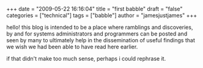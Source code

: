 +++
date = "2009-05-22 16:16:04"
title = "first babble"
draft = "false"
categories = ["technical"]
tags = ["babble"]
author = "jamesjustjames"
+++

hello! this blog is intended to be a place where ramblings and discoveries, by and for systems administrators and programmers can be posted and seen by many to ultimately help in the dissemination of useful findings that we wish we had been able to have read here earlier.

if that didn't make too much sense, perhaps i could rephrase it.

